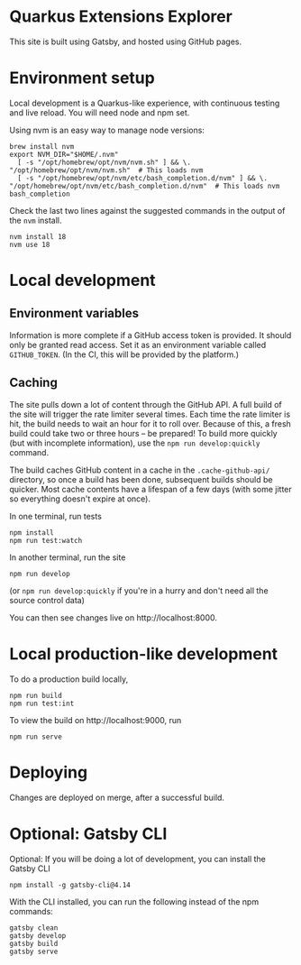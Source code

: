 # Quarkus Extensions Explorer

This site is built using Gatsby, and hosted using GitHub pages.

# Environment setup 

Local development is a Quarkus-like experience, with continuous testing and live reload. 
You will need node and npm set. 

Using nvm is an easy way to manage node versions:
```
brew install nvm
export NVM_DIR="$HOME/.nvm"
  [ -s "/opt/homebrew/opt/nvm/nvm.sh" ] && \. "/opt/homebrew/opt/nvm/nvm.sh"  # This loads nvm
  [ -s "/opt/homebrew/opt/nvm/etc/bash_completion.d/nvm" ] && \. "/opt/homebrew/opt/nvm/etc/bash_completion.d/nvm"  # This loads nvm bash_completion
```

Check the last two lines against the suggested commands in the output of the `nvm` install. 

```
nvm install 18
nvm use 18
```


# Local development

## Environment variables 

Information is more complete if a GitHub access token is provided. It should only be granted read access. 
Set it as an environment variable called `GITHUB_TOKEN`. (In the CI, this will be provided by the platform.)

## Caching 

The site pulls down a lot of content through the GitHub API. 
A full build of the site will trigger the rate limiter several times. Each time the rate limiter is hit, the build needs to wait an hour for it to roll over.
Because of this, a fresh build could take two or three hours – be prepared! To build more quickly (but with incomplete information), use the `npm run develop:quickly` command.

The build caches GitHub content in a cache in the `.cache-github-api/` directory, so once a build has been done, subsequent builds should be quicker. 
Most cache contents have a lifespan of a few days (with some jitter so everything doesn't expire at once).

In one terminal, run tests
```
npm install
npm run test:watch
```

In another terminal, run the site
```
npm run develop
```

(or `npm run develop:quickly` if you're in a hurry and don't need all the source control data)

You can then see changes live on http://localhost:8000. 

# Local production-like development 

To do a production build locally, 

```
npm run build
npm run test:int
```

To view the build on http://localhost:9000, run 

```
npm run serve
```

 
# Deploying 

Changes are deployed on merge, after a successful build. 

# Optional: Gatsby CLI 

Optional: If you will be doing a lot of development, you can install the Gatsby CLI

```
npm install -g gatsby-cli@4.14
```

With the CLI installed, you can run the following instead of the npm commands:

```
gatsby clean
gatsby develop
gatsby build
gatsby serve
```